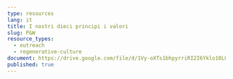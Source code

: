 ```yaml
---
type: resources
lang: it
title: I nostri dieci principi i valori
slug: P&W
resource_types:
  - outreach
  - regenerative-culture
document: https://drive.google.com/file/d/1Vy-oXTs1bhpyrriRI2I6Yklo10LQehq-/view?usp=sharing
published: true
---
```


